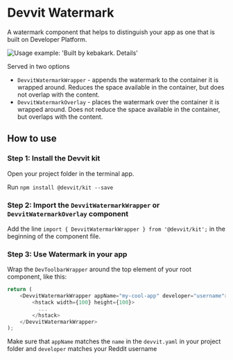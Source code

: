 # Devvit Watermark

A watermark component that helps to distinguish your app as one that is built on Developer Platform.

<img src="https://i.redd.it/cdnom5lo41gd1.png" alt="Usage example: 'Built by kebakark. Details'">

Served in two options

- `DevvitWatermarkWrapper` - appends the watermark to the container it is wrapped around. Reduces the space available in the container, but does not overlap with the content.
- `DevvitWatermarkOverlay` - places the watermark over the container it is wrapped around. Does not reduce the space available in the container, but overlaps with the content.

## How to use

### Step 1: Install the Devvit kit

Open your project folder in the terminal app.

Run `npm install @devvit/kit --save`

### Step 2: Import the `DevvitWatermarkWrapper` or `DevvitWatermarkOverlay` component

Add the line `import { DevvitWatermarkWrapper } from '@devvit/kit';` in the beginning of the component file.

### Step 3: Use Watermark in your app

Wrap the `DevToolbarWrapper` around the top element of your root component, like this:

```typescript jsx
return (
    <DevvitWatermarkWrapper appName="my-cool-app" developer="username">
        <hstack width={100} height={100}>
          ...
        </hstack>
    </DevvitWatermarkWrapper>
);
```

Make sure that `appName` matches the `name` in the `devvit.yaml` in your project folder and `developer` matches your Reddit username
